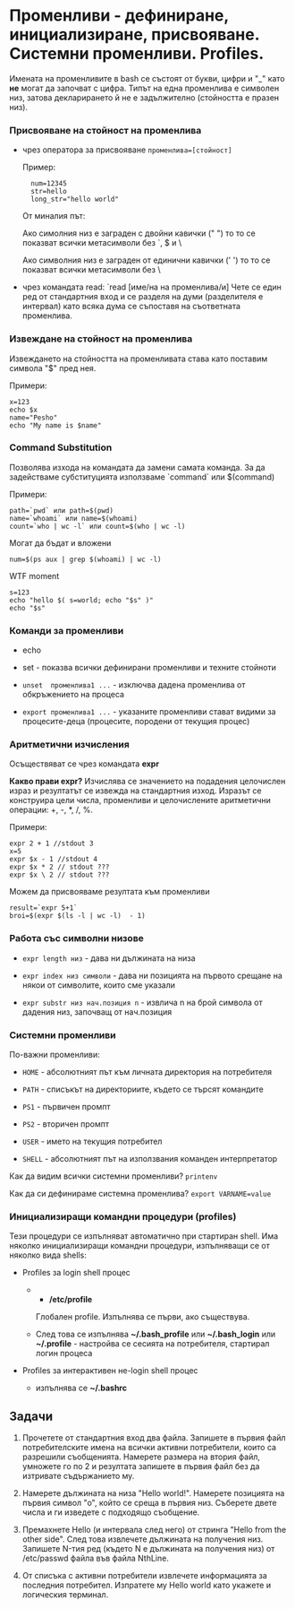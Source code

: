# Променливи - дефиниране, инициализиране, присвояване. Системни променливи. Profiles.

Имената на променливите в bash се състоят от букви, цифри и "_" като **не** могат да започват с цифра. Типът на една променлива е символен низ, затова декларирането й не е задължително (стойността е празен низ). 

### Присвояване на стойност на променлива
- чрез оператора за присвояване `променлива=[стойност]`

	Пример: 
	
        num=12345
	    str=hello
	    long_str="hello world"
    
	От миналия път:

	Ако симолния низ е заграден с двойни кавички (" ") то то се показват всички метасимволи без \`, $ и \

	Ако символния низ е заграден от единични кавички (' ') то то се показват всички метасимволи без \

- чрез командата read: `read [име/на на променлива/и]
Чете се един ред от стандартния вход и се разделя на думи (разделителя е интервал) като всяка дума се съпоставя на съответната променлива. 

### Извеждане на стойност на променлива
Извеждането на стойността на променливата става като поставим символа "$" пред нея.

Примери:

    x=123
    echo $x
    name="Pesho"
    echo "My name is $name"

    
### Command Substitution
Позволява изхода на командата да замени самата команда. За да задействаме субституцията използваме \`command\` или $(command)

Примери:

    path=`pwd` или path=$(pwd)
    name=`whoami` или name=$(whoami)
    count=`who | wc -l` или count=$(who | wc -l)
    
 Могат да бъдат и вложени
 

    num=$(ps aux | grep $(whoami) | wc -l)

WTF moment
```
s=123
echo "hello $( s=world; echo "$s" )"
echo "$s"
```

### Команди за променливи
- echo 

- set - показва всички дефинирани променливи и техните стойноти

- `unset  променлива1 ...` - изключва дадена променлива от обкръжението на процеса 

- `export променлива1 ...` - указаните променливи стават видими за процесите-деца (процесите, породени от текущия процес)

### Аритметични изчисления
Осъществяват се чрез командата **expr**

**Какво прави expr?**
Изчислява се значението на подадения целочислен израз и резултатът се извежда на стандартния изход. Изразът се конструира цели числа, променливи и целочислените аритметични операции: +, -, *, /, %. 

Примери:

    expr 2 + 1 //stdout 3
    x=5
    expr $x - 1 //stdout 4
    expr $x * 2 // stdout ???
    expr $x \ 2 // stdout ???
    
    
  Можем да присвояваме резултата към променливи
  

    result=`expr 5+1`
    broi=$(expr $(ls -l | wc -l)  - 1)
### Работа със символни низове 
- `expr length низ` - дава ни дължината на низа

- `expr index низ символи`  - дава ни позицията на първото срещане на някои от символите, които сме указали 

- `expr substr низ нач.позиция n` - извлича n на брой символа от дадения низ, започващ от нач.позиция

### Системни променливи
По-важни променливи:

- `HOME` - aбсолютният път към личната директория на потребителя  

- `PATH` - списъкът на директориите, където се търсят командите

- `PS1` - първичен промпт

- `PS2` - вторичен промпт

- `USER` - името на текущия потребител

- `SHELL` - абсолютният път на използвания команден интерпретатор

Как да видим всички системни променливи? `printenv`

Как да си дефинираме системна променлива? `export VARNAME=value`

### Инициализиращи командни процедури (profiles)

Тези процедури се изпълняват автоматично при стартиран shell.
Има няколко инициализиращи командни процедури, изпълняващи се от няколко вида shells:

- Profiles за login shell процес 

	- -   **/etc/profile**

		Глобален profile. Изпълнява се първи, ако съществува.
		
	- След това се изпълнява **~/.bash_profile** или **~/.bash_login** или **~/.profile** - настройва се сесията на потребителя, стартирал логин процеса

- Profiles за интерактивен не-login shell процес

  - изпълнява се **~/.bashrc**

## Задачи
1. Прочетете от стандартния вход два файла. Запишете в първия файл потребителските имена на всички активни потребители, които са разрешили съобщенията. Намерете размера на втория файл, умножете го по 2 и резултата запишете в първия файл без да изтривате съдържанието му.

2. Намерете дължината на низа "Hello world!". Намерете позицията на първия символ "о", който се среща в първия низ. Съберете двете числа и ги изведете с подходящо съобщение. 

3. Премахнете Hello (и интервала след него) от стринга "Hello from the other side". След това извлечете дължината на получения низ. Запишете N-тия ред (където N е дължината на получения низ) от /etc/passwd файла във файла NthLine. 

4. От списъка с активни потребители извлечете информацията за последния потребител. Изпратете му Hello world като укажете и логическия терминал.
